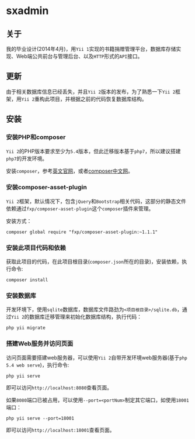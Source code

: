 # sxadmin

## 关于
我的毕业设计(2014年4月)，用`Yii 1`实现的书籍捐赠管理平台，数据库存储实现、Web端公共前台与管理后台、以及`HTTP`形式的`API`接口。

## 更新
由于相关数据库信息已经丢失，并且`Yii 2`版本的发布，为了熟悉一下`Yii 2`框架，用`Yii 2`重构此项目，并根据之前的代码恢复数据库结构。

## 安装

### 安装PHP和composer
`Yii 2`的PHP版本要求至少为`5.4`版本，但此迁移版本基于`php7`，所以建议搭建`php7`的开发环境。

安装`composer`，参考[英文官网](https://getcomposer.org/)，或者[composer中文网](http://www.phpcomposer.com/)。

### 安装composer-asset-plugin
`Yii 2`框架，默认情况下，包含`jQuery`和`Bootstrap`相关代码，这部分的静态文件依赖通过`fxp/composer-asset-plugin`这个`composer`插件来管理。

安装方式：
```
composer global require "fxp/composer-asset-plugin:~1.1.1"
```

### 安装此项目代码和依赖
获取此项目的代码，在此项目根目录(`composer.json`所在的目录)，安装依赖，执行命令:
```
composer install
```

### 安装数据库
开发环境下，使用`sqlite`数据库，数据库文件路劲为`<项目根目录>/sqlite.db`，通过`Yii 2`的数据库迁移管理来初始化数据库结构，执行代码：
```
php yii migrate
```

### 搭建Web服务并访问页面
访问页面需要搭建web服务器，可以使用`Yii 2`自带开发环境web服务器(基于`php 5.4 web serve`)，执行命令:
```
php yii serve
```
即可以访问`http://localhost:8080`查看页面。

如果`8080`端口已被占用，可以使用`--port=<portNum>`制定其它端口，如使用`18001`端口：
```
php yii serve --port=18001
```
即可以访问`http://localhost:18001`查看页面。